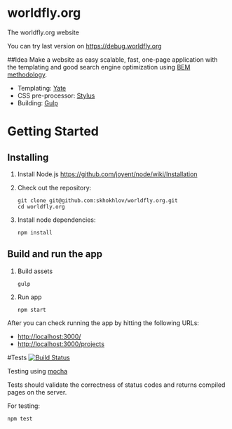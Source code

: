 # worldfly.org
The worldfly.org website

You can try last version on https://debug.worldfly.org

##Idea
Make a website as easy scalable, fast, one-page application with the templating and good search engine optimization using [BEM methodology](https://en.bem.info/method/).

* Templating: [Yate](https://github.com/pasaran/yate)
* CSS pre-processor: [Stylus](https://github.com/stylus/stylus)
* Building: [Gulp](https://github.com/gulpjs/gulp)

# Getting Started
## Installing
1. Install Node.js
    https://github.com/joyent/node/wiki/Installation

2. Check out the repository:
    ```
    git clone git@github.com:skhokhlov/worldfly.org.git
    cd worldfly.org
    ```

3. Install node dependencies:
    ```
    npm install
    ```

## Build and run the app
1. Build assets
    ```
    gulp
    ```
2. Run app
    ```
    npm start
    ```

After you can check running the app by hitting the following URLs:
* [http://localhost:3000/](http://localhost:3000/)
* [http://localhost:3000/projects](http://localhost:3000/projects)


#Tests
[![Build Status](https://travis-ci.org/skhokhlov/worldfly.org.svg?branch=dev)](https://travis-ci.org/skhokhlov/worldfly.org)

Testing using [mocha](https://github.com/mochajs/mocha)

Tests should validate the correctness of status codes and returns compiled pages on the server.

For testing:
```
npm test
```
